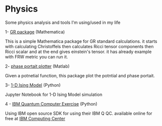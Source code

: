 # Physics
Some physics analysis and tools I'm using/used in my life

1-  [GR package](https://github.com/MohamedElashri/Physics/blob/master/GR.nb) (Mathematica)

This is a simple Mathematica package for GR standard calculations. it starts with calculating Christoffels then calculates Ricci tensor components then Ricci scalar and at the end gives einstein's tensor. 
it has already example with FRW metric you can run it.

2-  [phase portait plotter](https://github.com/MohamedElashri/Physics/blob/master/phase%20portait.m) (Matlab)

Given a potnetial function, this package plot the potntial and phase portait. 

3-  [1-D Ising Model](https://github.com/MohamedElashri/Physics/blob/master/Ising%20model.ipynb) (Python)

Jupyter Notebook for 1-D Ising Model simulation


4 - [IBM Quantum Computer Exercise](https://github.com/MohamedElashri/Physics/blob/master/IBM%20Quantum%20Computer%20exercise.ipynb) (Python)

Using IBM open source SDK for using their IBM Q QC. available online for free at [IBM Computing Center](https://quantum-computing.ibm.com/)
